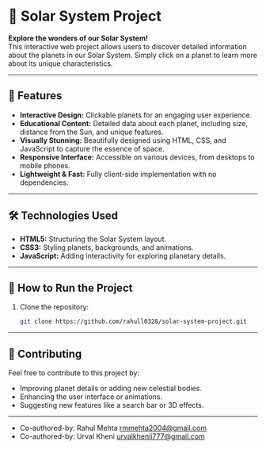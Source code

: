 # 🌌 Solar System Project

**Explore the wonders of our Solar System!**  
This interactive web project allows users to discover detailed information about the planets in our Solar System. Simply click on a planet to learn more about its unique characteristics.

---

## 🌟 Features

- **Interactive Design:** Clickable planets for an engaging user experience.  
- **Educational Content:** Detailed data about each planet, including size, distance from the Sun, and unique features.  
- **Visually Stunning:** Beautifully designed using HTML, CSS, and JavaScript to capture the essence of space.  
- **Responsive Interface:** Accessible on various devices, from desktops to mobile phones.  
- **Lightweight & Fast:** Fully client-side implementation with no dependencies.  

---

## 🛠️ Technologies Used

- **HTML5:** Structuring the Solar System layout.  
- **CSS3:** Styling planets, backgrounds, and animations.  
- **JavaScript:** Adding interactivity for exploring planetary details.  

---

## 🚀 How to Run the Project

1. Clone the repository:
   ```bash
   git clone https://github.com/rahull0328/solar-system-project.git

---

## 🙌 Contributing

Feel free to contribute to this project by:

- Improving planet details or adding new celestial bodies.
- Enhancing the user interface or animations.
- Suggesting new features like a search bar or 3D effects.
  
---

- Co-authored-by: Rahul Mehta <rmmehta2004@gmail.com>
- Co-authored-by: Urval Kheni <urvalkhenii777@gmail.com>
